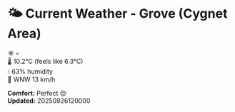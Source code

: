 # 🌤️ Current Weather - Grove (Cygnet Area)

☀️ **-**  
🌡️ 10.2°C (feels like 6.3°C)  
💧 63% humidity  
💨 WNW 13 km/h  

**Comfort:** Perfect 😌  
**Updated:** 20250926120000
